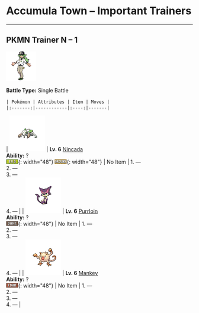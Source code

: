 # Accumula Town – Important Trainers

---

## PKMN Trainer N – 1

![PKMN Trainer N – 1](../../assets/important_trainers/n.png "PKMN Trainer N – 1")

**Battle Type:** Single Battle

    | Pokémon | Attributes | Item | Moves |
    |:-------:|------------|:----:|-------|
| ![Nincada](../../assets/sprites/nincada/front.png "Nincada: It grows underground, sensing its surroundings using antennae instead of its virtually blind eyes.") | **Lv. 6** [Nincada](../../pokemon/nincada.md/)<br>**Ability:** ?<br>![bug](../../assets/types/bug.png "Bug"){: width="48"} ![ground](../../assets/types/ground.png "Ground"){: width="48"} | No Item | 1. —<br>2. —<br>3. —<br>4. — |
| ![Purrloin](../../assets/sprites/purrloin/front.png "Purrloin: They steal from people for fun, but their victims can’t help but forgive them. Their deceptively cute act is perfect.") | **Lv. 6** [Purrloin](../../pokemon/purrloin.md/)<br>**Ability:** ?<br>![dark](../../assets/types/dark.png "Dark"){: width="48"} | No Item | 1. —<br>2. —<br>3. —<br>4. — |
| ![Mankey](../../assets/sprites/mankey/front.png "Mankey: It lives in treetop colonies. If one becomes enraged, the whole colony rampages for no reason.") | **Lv. 6** [Mankey](../../pokemon/mankey.md/)<br>**Ability:** ?<br>![fighting](../../assets/types/fighting.png "Fighting"){: width="48"} | No Item | 1. —<br>2. —<br>3. —<br>4. — |

